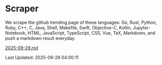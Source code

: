 # Scraper

We scrape the github trending page of these languages: Go, Rust, Python, Ruby, C++, C, Java, Shell, Makefile, Swift, Objective-C, Kotlin, Jupyter-Notebook, HTML, JavaScript, TypeScript, CSS, Vue, TeX, Markdown, and push a markdown result everyday.

[2025-09-29.md](https://github.com/yangwenmai/github-trending-backup/blob/master/2025-09-29.md)

Last Updated: 2025-09-29 04:00:11